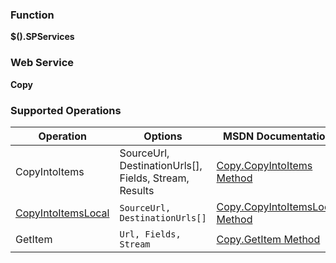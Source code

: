 ### Function

**$().SPServices**

### Web Service

**Copy**

### Supported Operations

| Operation | Options | MSDN Documentation | Introduced |
| --------- | ------- | ------------------ | ---------- |
| CopyIntoItems | <span class="codeInline">SourceUrl, DestinationUrls[], Fields, Stream, Results</span> | [Copy.CopyIntoItems Method](http://msdn.microsoft.com/en-us/library/copy.copy.copyintoitems.aspx) | [0.5.1](http://spservices.codeplex.com/releases/view/40011) |
| [CopyIntoItemsLocal](/docs/api/CopyIntoItemsLocal.md) | `SourceUrl, DestinationUrls[]` | [Copy.CopyIntoItemsLocal Method](http://msdn.microsoft.com/en-us/library/copy.copy.copyintoitemslocal.aspx) | [0.4.5](http://spservices.codeplex.com/Release/ProjectReleases.aspx?ReleaseId=35706) |
| GetItem | `Url, Fields, Stream` | [Copy.GetItem Method](http://msdn.microsoft.com/en-us/library/copy.copy.getitem.aspx) | [0.5.1](http://spservices.codeplex.com/releases/view/40011) |